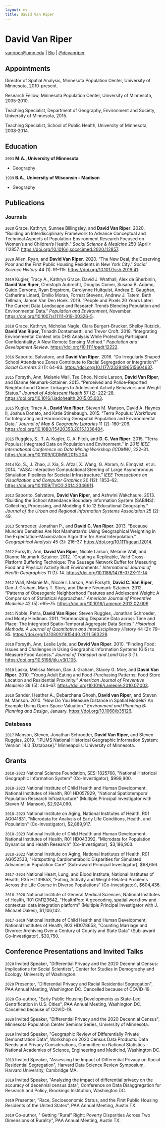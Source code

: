 ```yaml
---
layout: cv
title: David Van Riper
---
```

# David Van Riper

<div id="webaddress">
<a href="vanriper@umn.edu">vanriper@umn.edu</a>
| <a href="https://pop.umn.edu/staff/dave-van-riper">Bio</a>
| <a href="https://twitter.com/dcvanriper">@dcvanriper</a> 
</div>


## Appointments

Director of Spatial Analysis, Minnesota Population Center, University of Minnesota, 2010-present.

Research Fellow, Minnesota Population Center, University of Minnesota, 2005-2010.

Teaching Specialist, Department of Geography, Environment and Society, University of Minnesota, 2015.

Teaching Specialist, School of Public Health, University of Minnesota, 2008-2014.

## Education

`2003`
__M.A., University of Minnesota__

- Geography

`1999`
__B.A., University of Wisconsin - Madison__

- Geography


## Publications

<!-- A list is also available [online](https://scholar.google.com/citations?user=-RlIzb0AAAAJ&hl=en) -->

### Journals

`2020`
Grace, Kathryn, Sunnee Billingsley, and __David Van Riper__. 2020. “Building an Interdisciplinary Framework to Advance Conceptual and Technical Aspects of Population-Environment Research Focused on Women’s and Children’s Health.” _Social Science & Medicine_ 250 (April): 112857. https://doi.org/10.1016/j.socscimed.2020.112857.

`2020`
Allen, Ryan, and __David Van Riper__. 2020. “The New Deal, the Deserving Poor and the First Public Housing Residents in New York City.” _Social Science History_ 44 (1): 91–115. https://doi.org/10.1017/ssh.2019.41.

`2019`
Kugler, Tracy A., Kathryn Grace, David J. Wrathall, Alex de Sherbinin, __David Van Riper__, Christoph Aubrecht, Douglas Comer, Susana B. Adamo, Guido Cervone, Ryan Engstrom, Carolynne Hultquist, Andrea E. Gaughan, Catherine Linard, Emilio Moran, Forrest Stevens, Andrew J. Tatem, Beth Tellman, Jamon Van Den Hoek. 2019. “People and Pixels 20 Years Later: The Current Data Landscape and Research Trends Blending Population and Environmental Data.” _Population and Environment_, November. https://doi.org/10.1007/s11111-019-00326-5.

`2018`
Grace, Kathryn, Nicholas Nagle, Clara Burgert-Brucker, Shelby Rutzick, __David Van Riper__, Trinadh Dontamsetti, and Trevor Croft. 2018. “Integrating Environmental Context into DHS Analysis While Protecting Participant Confidentiality: A New Remote Sensing Method.” _Population and Development Review_. https://doi.org/10.1111/padr.12222.

`2016`
Saporito, Salvatore, and __David Van Riper__. 2016. “Do Irregularly Shaped School Attendance Zones Contribute to Racial Segregation or Integration?” _Social Currents_ 3 (1): 64–83. https://doi.org/10.1177/2329496515604637.

`2015`
Forsyth, Ann, Melanie Wall, Tse Choo, Nicole Larson, __David Van Riper__, and Dianne Neumark-Sztainer. 2015. “Perceived and Police-Reported Neighborhood Crime: Linkages to Adolescent Activity Behaviors and Weight Status.” _Journal of Adolescent Health_ 57 (2): 222–28. https://doi.org/10.1016/j.jadohealth.2015.05.003.

`2015`
Kugler, Tracy A., __David Van Riper__, Steven M. Manson, David A. Haynes II, Joshua Donato, and Katie Stinebaugh. 2015. “Terra Populus: Workflows for Integrating and Harmonizing Geospatial Population and Environmental Data.” _Journal of Map & Geography Libraries_ 11 (2): 180–206. https://doi.org/10.1080/15420353.2015.1036484.

`2015`
Ruggles, S., T. A. Kugler, C. A. Fitch, and __D. C. Van Riper__. 2015. “Terra Populus: Integrated Data on Population and Environment.” In _2015 IEEE International Conference on Data Mining Workshop (ICDMW)_, 222–31. https://doi.org/10.1109/ICDMW.2015.204.

`2014`
Ko, S., J. Zhao, J. Xia, S. Afzal, X. Wang, G. Abram, N. Elmqvist, et al. 2014. “VASA: Interactive Computational Steering of Large Asynchronous Simulation Pipelines for Societal Infrastructure.” _IEEE Transactions on Visualization and Computer Graphics_ 20 (12): 1853–62. https://doi.org/10.1109/TVCG.2014.2346911.

`2013`
Saporito, Salvatore, __David Van Riper__, and Ashwini Wakchaure. 2013. “Building the School Attendance Boundary Information System (SABINS): Collecting, Processing, and Modeling K to 12 Educational Geography.” _Journal of the Urban and Regional Information Systems Association_ 25 (2): 49.

`2013`
Schroeder, Jonathan P., and __David C. Van Riper__. 2013. “Because Muncie’s Densities Are Not Manhattan’s: Using Geographical Weighting in the Expectation–Maximization Algorithm for Areal Interpolation.” _Geographical Analysis_ 45 (3): 216–37. https://doi.org/10.1111/gean.12014.

`2012`
Forsyth, Ann, __David Van Riper__, Nicole Larson, Melanie Wall, and Dianne Neumark-Sztainer. 2012. “Creating a Replicable, Valid Cross-Platform Buffering Technique: The Sausage Network Buffer for Measuring Food and Physical Activity Built Environments.” _International Journal of Health Geographics_ 11 (1): 14. https://doi.org/10.1186/1476-072X-11-14.

`2012`
Wall, Melanie M., Nicole I. Larson, Ann Forsyth, __David C. Van Riper__, Dan J. Graham, Mary T. Story, and Dianne Neumark-Sztainer. 2012. “Patterns of Obesogenic Neighborhood Features and Adolescent Weight: A Comparison of Statistical Approaches.” _American Journal of Preventive Medicine_ 42 (5): e65–75. https://doi.org/10.1016/j.amepre.2012.02.009.

`2011`
Noble, Petra, __David Van Riper__, Steven Ruggles, Jonathan Schroeder, and Monty Hindman. 2011. “Harmonizing Disparate Data across Time and Place: The Integrated Spatio-Temporal Aggregate Data Series.” _Historical Methods: A Journal of Quantitative and Interdisciplinary History_ 44 (2): 79–85. https://doi.org/10.1080/01615440.2011.563228.

`2010`
Forsyth, Ann, Leslie Lytle, and __David Van Riper__. 2010. “Finding Food: Issues and Challenges in Using Geographic Information Systems (GIS) to Measure Food Access.” _Journal of Transport and Land Use_ 3 (1). https://doi.org/10.5198/jtlu.v3i1.105.

`2010`
Laska, Melissa Nelson, Dan J. Graham, Stacey G. Moe, and __David Van Riper__. 2010. “Young Adult Eating and Food-Purchasing Patterns: Food Store Location and Residential Proximity.” _American Journal of Preventive Medicine_ 39 (5): 464–67. https://doi.org/10.1016/j.amepre.2010.07.003.

`2010`
Sander, Heather A., Debarchana Ghosh, __David van Riper__, and Steven M. Manson. 2010. “How Do You Measure Distance in Spatial Models? An Example Using Open-Space Valuation.” _Environment and Planning B: Planning and Design_, January. https://doi.org/10.1068/b35126.

<!---`2003`
McMaster, Robert B., Mark Lindberg, and __David Van Riper__. 2003. “The National Historical Geographic Information System (NHGIS).” In _Proceedings 21st International Cartographic Conference_, 821–828.---> 

### Databases

`2017`
Manson, Steven, Jonathan Schroeder, __David Van Riper__, and Steven Ruggles. 2019. “IPUMS National Historical Geographic Information System: Version 14.0 [Database].” Minneapolis: University of Minnesota.

## Grants

`2018-2023`
National Science Foundation, SES-1825768, "National Historical Geographic Information System" (Co-Investigator), $999,900.


`2018-2023`
National Institute of Child Health and Human Development, National Institutes of Health, R01 HD057929, "National Spatiotemporal Population Research Infrastructure" (Multiple Principal Investigator with Steven M. Manson), $2,924,060.

`2018-2023`
National Institute on Aging, National Institutes of Health, R01 AG041831, "Microdata for Analysis of Early Life Conditions, Health, and Population" (Co-Investigator), $2,889,917.

`2018-2023`
National Institute of Child Health and Human Development, National Institutes of Health, R01 HD043392, "Microdata for Population Dynamics and Health Research" (Co-Investigator), $3,186,903.

`2018-2022`
National Institute on Aging, National Institutes of Health, R01 AG052533, "Hotspotting Cardiometabolic Disparities for Simulated Advances in Population Care" (Sub-award Principal Investigator), $68,656.

`2017-2024`
National Heart, Lung, and Blood Institute, National Institutes of Health, R35 HL139853, "Eating, Activity and Weight-Related Problems Across the Life Course in Diverse Populations" (Co-Investigator), $604,436.

`2016-2020`
National Institute of General Medical Sciences, National Institutes of Health, R01 GM123642,  "HealthPop: A geocoding, spatial workflow and contextual data integration platform" (Multiple Principal Investigator with J. Michael Oakes), $1,106,142.

`2017-2019`
National Institute of Child Health and Human Development, National Institutes of Health, R03 HD078653, "Counting Marriage and Divorce: Archiving Over a Century of County and State Data" (Sub-award Co-Investigator), $30,750.

## Conference Presentations and Invited Talks
`2020`
Invited Speaker, "Differential Privacy and the 2020 Decennial Census: Implications for Social Scientists", Center for Studies in Demography and Ecology, University of Washington.

`2020`
Presenter, "Differential Privacy and Racial Residential Segregation", PAA Annual Meeting, Washington DC. Cancelled because of COVID-19.

`2020`
Co-author, "Early Public Housing Developments as State-Led Gentrification in U.S. Cities", PAA Annual Meeting, Washington DC. Cancelled because of COVID-19. 

`2020`
Invited Speaker, "Differential Privacy and the 2020 Decennial Census", Minnesota Population Center Seminar Series, University of Minnesota. 

`2019`
Invited Speaker, "Geographic Review of Differentially Private Demonstration Data", Workshop on 2020 Census Data Products: Data Needs and Privacy Considerations, Committee on National Statistics - National Academies of Science, Engineering and Medicind, Washington DC. 

`2019`
Invited Speaker, "Assessing the Impact of Differential Privacy on Racial Residential Segregation", Harvard Data Science Review Symposium, Harvard University, Cambridge MA.

`2019`
Invited Speaker, "Analyzing the impact of differential privacy on the accuracy of decennial census data", Conference on Data Disaggregation for Research and Policy, Brookings Institution, Washington DC.

`2019`
Presenter, "Race, Socioeconomic Status, and the First Public Housing Residents of the United States", PAA Annual Meeting, Austin TX. 

`2019`
Co-author, " Getting “Rural” Right: Poverty Disparities Across Two Dimensions of Rurality", PAA Annual Meeting, Austin TX.


<!-- ### Footer

Last updated: May 2020 -->


